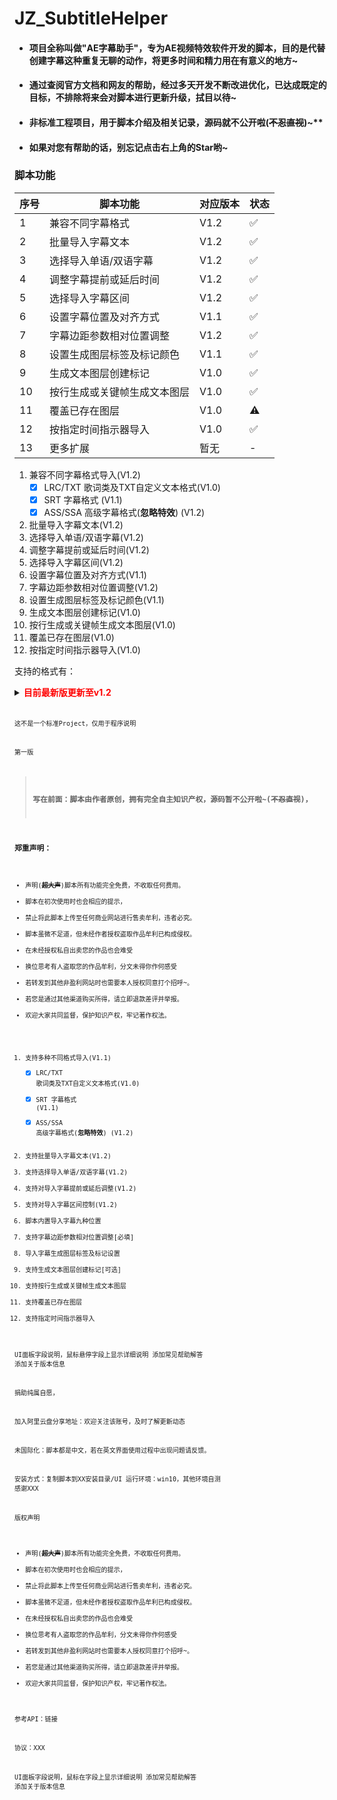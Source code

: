 # JZ_SubtitleHelper

+ #### 项目全称叫做"AE字幕助手"，专为AE视频特效软件开发的脚本，目的是代替创建字幕这种重复无聊的动作，将更多时间和精力用在有意义的地方~
+ #### 通过查阅官方文档和网友的帮助，经过多天开发不断改进优化，已达成既定的目标，不排除将来会对脚本进行更新升级，拭目以待~
+ #### 非标准工程项目，用于脚本介绍及相关记录，源码就不公开啦(~~不忍直视~~)~**
+ #### 如果对您有帮助的话，别忘记点击右上角的Star哟~



### 脚本功能
| **序号** | **脚本功能** | **对应版本** | **状态** |
| --- | --- | --- | --- |
| 1   | 兼容不同字幕格式 | V1.2 | ✅ |
| 2   | 批量导入字幕文本 | V1.2 | ✅ |
| 3   | 选择导入单语/双语字幕 | V1.2 | ✅ |
| 4   | 调整字幕提前或延后时间 | V1.2 | ✅ |
| 5   | 选择导入字幕区间 | V1.2 | ✅ |
| 6   | 设置字幕位置及对齐方式 | V1.1 | ✅ |
| 7   | 字幕边距参数相对位置调整 | V1.2 | ✅ |
| 8   | 设置生成图层标签及标记颜色 | V1.1 | ✅ |
| 9   | 生成文本图层创建标记 | V1.0 | ✅ |
| 10  | 按行生成或关键帧生成文本图层 | V1.0 | ✅ |
| 11  | 覆盖已存在图层 | V1.0 | ⚠ |
| 12  | 按指定时间指示器导入 | V1.0 | ✅ |
| 13  | 更多扩展 | 暂无 | - |

1.  兼容不同字幕格式导入(V1.2)
    - [x] LRC/TXT 歌词类及TXT自定义文本格式(V1.0)
    - [x] SRT 字幕格式 (V1.1)
    - [x] ASS/SSA 高级字幕格式(**忽略特效**) (V1.2)
2.  批量导入字幕文本(V1.2)
3.  选择导入单语/双语字幕(V1.2)
4.  调整字幕提前或延后时间(V1.2)
5.  选择导入字幕区间(V1.2)
6.  设置字幕位置及对齐方式(V1.1)
7.  字幕边距参数相对位置调整(V1.2)
8.  设置生成图层标签及标记颜色(V1.1)
9.  生成文本图层创建标记(V1.0)
10. 按行生成或关键帧生成文本图层(V1.0)
11. 覆盖已存在图层(V1.0)
12. 按指定时间指示器导入(V1.0)



支持的格式有：
<details>
  <summary>
    <b><font color="red">目前最新版更新至v1.2</font></b>
  </summary>
<code>
+ 测<code>
</details>

这不是一个标准Project，仅用于程序说明

第一版

> ### **写在前面：脚本由作者原创，拥有完全自主知识产权，源码暂不公开啦~(~~不忍直视~~)，**

### 郑重声明：

- 声明(**~~超大声~~**)脚本所有功能完全免费，不收取任何费用。
- 脚本在初次使用时也会相应的提示，
- 禁止将此脚本上传至任何商业网站进行售卖牟利，违者必究。
- 脚本虽微不足道，但未经作者授权盗取作品牟利已构成侵权。
- 在未经授权私自出卖您的作品也会难受
- 换位思考有人盗取您的作品牟利，分文未得你作何感受
- 若转发到其他非盈利网站时也需要本人授权同意打个招呼~。
- 若您是通过其他渠道购买所得，请立即退款差评并举报。
- 欢迎大家共同监督，保护知识产权，牢记著作权法。

1.  支持多种不同格式导入(V1.1)
    - [x] LRC/TXT 歌词类及TXT自定义文本格式(V1.0)
    - [x] SRT 字幕格式 (V1.1)
    - [x] ASS/SSA 高级字幕格式(**忽略特效**) (V1.2)
2.  支持批量导入字幕文本(V1.2)
3.  支持选择导入单语/双语字幕(V1.2)
4.  支持对导入字幕提前或延后调整(V1.2)
5.  支持对导入字幕区间控制(V1.2)
6.  脚本内置导入字幕九种位置
7.  支持字幕边距参数相对位置调整\[必填\]
8.  导入字幕生成图层标签及标记设置
9.  支持生成文本图层创建标记\[可选\]
10. 支持按行生成或关键帧生成文本图层
11. 支持覆盖已存在图层
12. 支持指定时间指示器导入

UI面板字段说明，鼠标悬停字段上显示详细说明 添加常见帮助解答 添加关于版本信息

捐助纯属自愿，

加入阿里云盘分享地址：欢迎关注该账号，及时了解更新动态

未国际化：脚本都是中文，若在英文界面使用过程中出现问题请反馈。

安装方式：复制脚本到XX安装目录/UI
运行环境：win10，其他环境自测
感谢XXX

版权声明

- 声明(**~~超大声~~**)脚本所有功能完全免费，不收取任何费用。
- 脚本在初次使用时也会相应的提示，
- 禁止将此脚本上传至任何商业网站进行售卖牟利，违者必究。
- 脚本虽微不足道，但未经作者授权盗取作品牟利已构成侵权。
- 在未经授权私自出卖您的作品也会难受
- 换位思考有人盗取您的作品牟利，分文未得你作何感受
- 若转发到其他非盈利网站时也需要本人授权同意打个招呼~。
- 若您是通过其他渠道购买所得，请立即退款差评并举报。
- 欢迎大家共同监督，保护知识产权，牢记著作权法。

参考API：链接

协议：XXX

UI面板字段说明，鼠标在字段上显示详细说明
添加常见帮助解答
添加关于版本信息

